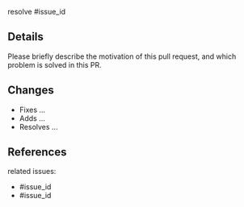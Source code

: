 resolve #issue_id

## Details

Please briefly describe the motivation of this pull request, and which problem is solved in this PR.

## Changes

- Fixes ...
- Adds ...
- Resolves ...

## References

related issues:

- #issue_id
- #issue_id

